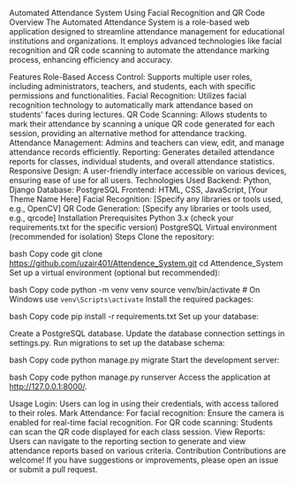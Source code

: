 Automated Attendance System Using Facial Recognition and QR Code
Overview
The Automated Attendance System is a role-based web application designed to streamline attendance management for educational institutions and organizations. It employs advanced technologies like facial recognition and QR code scanning to automate the attendance marking process, enhancing efficiency and accuracy.

Features
Role-Based Access Control: Supports multiple user roles, including administrators, teachers, and students, each with specific permissions and functionalities.
Facial Recognition: Utilizes facial recognition technology to automatically mark attendance based on students' faces during lectures.
QR Code Scanning: Allows students to mark their attendance by scanning a unique QR code generated for each session, providing an alternative method for attendance tracking.
Attendance Management: Admins and teachers can view, edit, and manage attendance records efficiently.
Reporting: Generates detailed attendance reports for classes, individual students, and overall attendance statistics.
Responsive Design: A user-friendly interface accessible on various devices, ensuring ease of use for all users.
Technologies Used
Backend: Python, Django
Database: PostgreSQL
Frontend: HTML, CSS, JavaScript, [Your Theme Name Here]
Facial Recognition: [Specify any libraries or tools used, e.g., OpenCV]
QR Code Generation: [Specify any libraries or tools used, e.g., qrcode]
Installation
Prerequisites
Python 3.x (check your requirements.txt for the specific version)
PostgreSQL
Virtual environment (recommended for isolation)
Steps
Clone the repository:

bash
Copy code
git clone https://github.com/uzair401/Attendence_System.git
cd Attendence_System
Set up a virtual environment (optional but recommended):

bash
Copy code
python -m venv venv
source venv/bin/activate  # On Windows use `venv\Scripts\activate`
Install the required packages:

bash
Copy code
pip install -r requirements.txt
Set up your database:

Create a PostgreSQL database.
Update the database connection settings in settings.py.
Run migrations to set up the database schema:

bash
Copy code
python manage.py migrate
Start the development server:

bash
Copy code
python manage.py runserver
Access the application at http://127.0.0.1:8000/.

Usage
Login: Users can log in using their credentials, with access tailored to their roles.
Mark Attendance:
For facial recognition: Ensure the camera is enabled for real-time facial recognition.
For QR code scanning: Students can scan the QR code displayed for each class session.
View Reports: Users can navigate to the reporting section to generate and view attendance reports based on various criteria.
Contribution
Contributions are welcome! If you have suggestions or improvements, please open an issue or submit a pull request.

